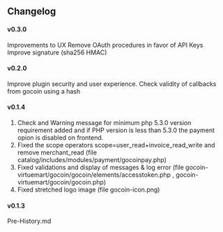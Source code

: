 ## Changelog

#### v0.3.0
Improvements to UX
Remove OAuth procedures in favor of API Keys
Improve signature (sha256 HMAC)

#### v0.2.0 
Improve plugin security and user experience.
Check validity of callbacks from gocoin using a hash

#### v0.1.4
1) Check and Warning message for minimum php 5.3.0 version requirement added and if PHP version is less than 5.3.0 the payment opion is disabled on frontend.<br>
2) Fixed the scope operators scope=user_read+invoice_read_write and remove merchant_read (file 	catalog/includes/modules/payment/gocoinpay.php)<br>
3) Fixed validations and display of messages & log error (file	gocoin-virtuemart/gocoin/gocoin/elements/accesstoken.php , gocoin-virtuemart/gocoin/gocoin.php)<br>
4) Fixed stretched logo image (file	gocoin-icon.png)<br>

#### v0.1.3
Pre-History.md